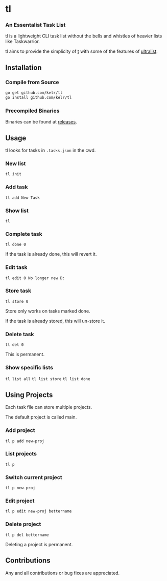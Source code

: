 # tl

### An Essentalist Task List

tl is a lightweight CLI task list without the bells and whistles of heavier lists like Taskwarrior.

tl aims to provide the simplicity of [t][tlink] with some of the features of [ultralist][ultralink]. 

[tlink]: https://github.com/sjl/t
[ultralink]: https://github.com/ultralist/ultralist

## Installation

### Compile from Source
```bash
go get github.com/kelr/tl
go install github.com/kelr/tl
```

### Precompiled Binaries
Binaries can be found at [releases][rel].

[rel]: https://github.com/kelr/tl/releases

## Usage
tl looks for tasks in `.tasks.json` in the cwd.

### New list
```tl init```

### Add task
```tl add New Task```

### Show list
```tl```

### Complete task
```tl done 0```

If the task is already done, this will revert it.

### Edit task
```tl edit 0 No longer new D:```


### Store task
```tl store 0```

Store only works on tasks marked done.

If the task is already stored, this will un-store it.

### Delete task
```tl del 0```

This is permanent.

### Show specific lists
```tl list all```
```tl list store```
```tl list done```

## Using Projects
Each task file can store multiple projects.

The default project is called main.

### Add project
```tl p add new-proj```

### List projects
```tl p```

### Switch current project
```tl p new-proj```

### Edit project 
```tl p edit new-proj bettername```

### Delete project
```tl p del bettername```

Deleting a project is permanent.


## Contributions
Any and all contributions or bug fixes are appreciated.
